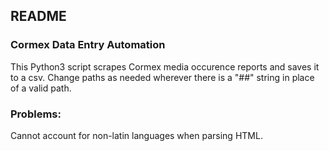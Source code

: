 
## README



### Cormex Data Entry Automation



This Python3 script scrapes Cormex media occurence reports and saves it to a csv. Change paths as needed wherever
there is a "##" string in place of a valid path. 



### Problems:



Cannot account for non-latin languages when parsing HTML.

